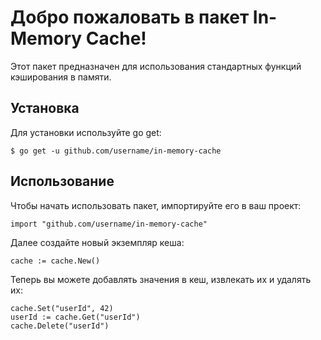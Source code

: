 # Добро пожаловать в пакет In-Memory Cache!

Этот пакет предназначен для использования стандартных функций кэширования в памяти.

## Установка

Для установки используйте go get:

```
$ go get -u github.com/username/in-memory-cache
```

## Использование

Чтобы начать использовать пакет, импортируйте его в ваш проект:

```
import "github.com/username/in-memory-cache"
```

Далее создайте новый экземпляр кеша:

```
cache := cache.New()
```

Теперь вы можете добавлять значения в кеш, извлекать их и удалять их:

```
cache.Set("userId", 42)
userId := cache.Get("userId")
cache.Delete("userId")
```
